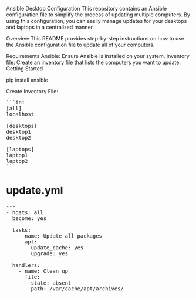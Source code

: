 Ansible Desktop Configuration
This repository contains an Ansible configuration file to simplify the process of updating multiple computers. By using this configuration, you can easily manage updates for your desktops and laptops in a centralized manner.

Overview
This README provides step-by-step instructions on how to use the Ansible configuration file to update all of your computers.

Requirements
Ansible: Ensure Ansible is installed on your system.
Inventory file: Create an inventory file that lists the computers you want to update.
Getting Started

pip install ansible

Create Inventory File:


<pre>
```ini
[all]
localhost

[desktops]
desktop1
desktop2

[laptops]
laptop1
laptop2
```
</pre>
# update.yml
<pre>
---
- hosts: all
  become: yes

  tasks:
    - name: Update all packages
      apt:
        update_cache: yes
        upgrade: yes

  handlers:
    - name: Clean up
      file:
        state: absent
        path: /var/cache/apt/archives/_
</pre>
